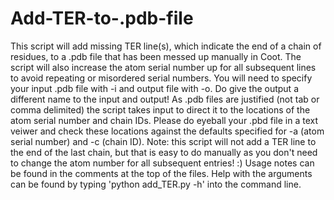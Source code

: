 # Add-TER-to-.pdb-file
This script will add missing TER line(s), which indicate the end of a chain of residues, to a .pdb file that has been messed up manually in Coot. The script will also increase the atom serial number up for all subsequent lines to avoid repeating or misordered serial numbers.
You will need to specify your input .pdb file with -i and output file with -o. Do give the output a different name to the input and output! As .pdb files are justified (not tab or comma delimited) the script takes input to direct it to the locations of the atom serial number and chain IDs. Please do eyeball your .pbd file in a text veiwer and check these locations against the defaults specified for -a (atom serial number) and -c (chain ID). Note: this script will not add a TER line to the end of the last chain, but that is easy to do manually as you don't need to change the atom number for all subsequent entries! :)
Usage notes can be found in the comments at the top of the files. Help with the arguments can be found by typing 'python add_TER.py -h' into the command line.
